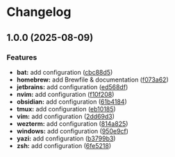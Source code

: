 # Changelog

## 1.0.0 (2025-08-09)

### Features

* **bat:** add configuration ([cbc88d5](https://github.com/froko/dotfiles/commit/cbc88d537f50562e0a3625a6965ff9690128e328))
* **homebrew:** add Brewfile & documentation ([f073a62](https://github.com/froko/dotfiles/commit/f073a629db565a3f31e0c3c855b82b9c6b8e4a3a))
* **jetbrains:** add configuration ([ed568df](https://github.com/froko/dotfiles/commit/ed568dff37d38a7f082b8341adebbe5939ce57b3))
* **nvim:** add configuration ([f10f208](https://github.com/froko/dotfiles/commit/f10f20825b77e11624c115a604479c54bb2b0ccc))
* **obsidian:** add configuration ([61b4184](https://github.com/froko/dotfiles/commit/61b4184f405e7072a8536e8d8a872a48b0735f2a))
* **tmux:** add configuration ([eb10185](https://github.com/froko/dotfiles/commit/eb1018596a075ca4a8b0545865b68940672f7e75))
* **vim:** add configuration ([2dd69d3](https://github.com/froko/dotfiles/commit/2dd69d3c2b5f35f9efc484ffcb5b2b85cf3dd401))
* **wezterm:** add configuration ([814a825](https://github.com/froko/dotfiles/commit/814a82554d691c0d470c0502851f6a28e4d47638))
* **windows:** add configuration ([950e9cf](https://github.com/froko/dotfiles/commit/950e9cffa16400c4721c4cbeffc919e927c8c1cb))
* **yazi:** add configuration ([b3799b3](https://github.com/froko/dotfiles/commit/b3799b3769d00b38c6dd3df0da507d00e508382e))
* **zsh:** add configuration ([6fe5218](https://github.com/froko/dotfiles/commit/6fe52180242d8d09ecb8e5f6a2943eae7015c0a5))
